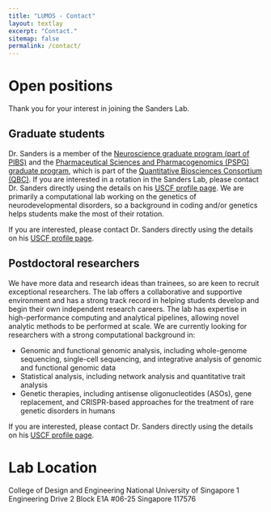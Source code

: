 ```yaml
---
title: "LUMOS - Contact"
layout: textlay
excerpt: "Contact."
sitemap: false
permalink: /contact/
---
```


# Open positions

Thank you for your interest in joining the Sanders Lab.

## Graduate students

Dr. Sanders is a member of the [Neuroscience graduate program (part of PIBS)](https://neurograd.ucsf.edu/about-neuroscience-graduate-program) and the [Pharmaceutical Sciences and Pharmacogenomics (PSPG) graduate program](https://pspg.ucsf.edu), which is part of the [Quantitative Biosciences Consortium (QBC)](https://qbc.ucsf.edu). If you are interested in a rotation in the Sanders Lab, please contact Dr. Sanders directly using the details on his [USCF profile page](https://profiles.ucsf.edu/stephan.sanders). We are primarily a computational lab working on the genetics of neurodevelopmental disorders, so a background in coding and/or genetics helps students make the most of their rotation.

If you are interested, please contact Dr. Sanders directly using the details on his [USCF profile page](https://profiles.ucsf.edu/stephan.sanders).

## Postdoctoral researchers

We have more data and research ideas than trainees, so are keen to recruit exceptional researchers. The lab offers a collaborative and supportive environment and has a strong track record in helping students develop and begin their own independent research careers. The lab has expertise in high-performance computing and analytical pipelines, allowing novel analytic methods to be performed at scale. We are currently looking for researchers with a strong computational background in:

- Genomic and functional genomic analysis, including whole-genome sequencing, single-cell sequencing, and integrative analysis of genomic and functional genomic data 
- Statistical analysis, including network analysis and quantitative trait analysis
- Genetic therapies, including antisense oligonucleotides (ASOs), gene replacement, and CRISPR-based approaches for the treatment of rare genetic disorders in humans

If you are interested, please contact Dr. Sanders directly using the details on his [USCF profile page](https://profiles.ucsf.edu/stephan.sanders).


# Lab Location

College of Design and Engineering
National University of Singapore
1 Engineering Drive 2
Block E1A #06-25
Singapore 117576

